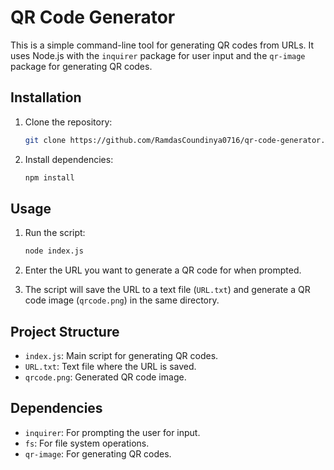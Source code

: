 # QR Code Generator

This is a simple command-line tool for generating QR codes from URLs. It uses Node.js with the `inquirer` package for user input and the `qr-image` package for generating QR codes.

## Installation

1. Clone the repository:

   ```bash
   git clone https://github.com/RamdasCoundinya0716/qr-code-generator.git
   ```

2. Install dependencies:

   ```bash
   npm install
   ```

## Usage

1. Run the script:

   ```bash
   node index.js
   ```

2. Enter the URL you want to generate a QR code for when prompted.

3. The script will save the URL to a text file (`URL.txt`) and generate a QR code image (`qrcode.png`) in the same directory.

## Project Structure

- `index.js`: Main script for generating QR codes.
- `URL.txt`: Text file where the URL is saved.
- `qrcode.png`: Generated QR code image.

## Dependencies

- `inquirer`: For prompting the user for input.
- `fs`: For file system operations.
- `qr-image`: For generating QR codes.